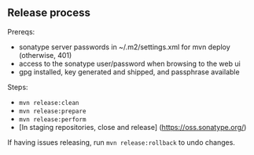 ## Release process

Prereqs:
- sonatype server passwords in ~/.m2/settings.xml for mvn deploy (otherwise, 401)
- access to the sonatype user/password when browsing to the web ui
- gpg installed, key generated and shipped, and passphrase available 

Steps:
- `mvn release:clean`
- `mvn release:prepare`
- `mvn release:perform`
- [In staging repositories, close and release] (https://oss.sonatype.org/)

If having issues releasing, run `mvn release:rollback` to undo changes.
